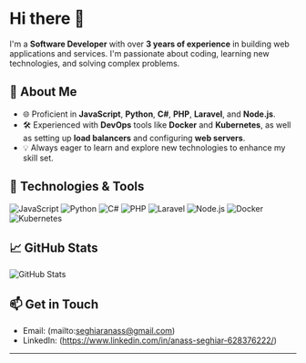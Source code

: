 # Hi there 👋

I'm a **Software Developer** with over **3 years of experience** in building web applications and services. I'm passionate about coding, learning new technologies, and solving complex problems.

## 🚀 About Me

- 🌐 Proficient in **JavaScript**, **Python**, **C#**, **PHP**, **Laravel**, and **Node.js**.
- 🛠️ Experienced with **DevOps** tools like **Docker** and **Kubernetes**, as well as setting up **load balancers** and configuring **web servers**.
- 💡 Always eager to learn and explore new technologies to enhance my skill set.

## 🔧 Technologies & Tools

![JavaScript](https://img.shields.io/badge/-JavaScript-F7DF1E?style=flat-square&logo=JavaScript&logoColor=black)
![Python](https://img.shields.io/badge/-Python-3776AB?style=flat-square&logo=Python&logoColor=white)
![C#](https://img.shields.io/badge/-C%23-239120?style=flat-square&logo=C-Sharp&logoColor=white)
![PHP](https://img.shields.io/badge/-PHP-777BB4?style=flat-square&logo=PHP&logoColor=white)
![Laravel](https://img.shields.io/badge/-Laravel-FF2D20?style=flat-square&logo=Laravel&logoColor=white)
![Node.js](https://img.shields.io/badge/-Node.js-339933?style=flat-square&logo=Node.js&logoColor=white)
![Docker](https://img.shields.io/badge/-Docker-2496ED?style=flat-square&logo=Docker&logoColor=white)
![Kubernetes](https://img.shields.io/badge/-Kubernetes-326CE5?style=flat-square&logo=Kubernetes&logoColor=white)

## 📈 GitHub Stats

<!-- Replace 'yourusername' with your GitHub username -->
![GitHub Stats](https://github-readme-stats.vercel.app/api?username=seghiaranass&show_icons=true&theme=radical)

## 📫 Get in Touch



- Email: (mailto:seghiaranass@gmail.com)
- LinkedIn: (https://www.linkedin.com/in/anass-seghiar-628376222/)


---

